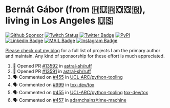 # Bernát Gábor (from 🇭🇺🇷🇴🇬🇧), living in Los Angeles 🇺🇸

[![Github Sponsor](https://img.shields.io/static/v1?label=Sponsor&message=%E2%9D%A4&logo=GitHub&link=https://github.com/sponsors/gaborbernat&style=flat-square)](https://github.com/sponsors/gaborbernat)
[![Twitch Status](https://img.shields.io/twitch/status/gaborbernat?style=flat-square)](https://www.twitch.tv/gaborbernat)
[![Twitter Badge](https://img.shields.io/badge/-@gjbernat-1ca0f1?style=flat-square&labelColor=1ca0f1&logo=twitter&logoColor=white&link=https://twitter.com/gjbernat)](https://twitter.com/gjbernat)
[![PyPI](https://img.shields.io/badge/-gaborbernat-0073b7?style=flat-square&logo=Python&logoColor=white&link=https://pypi.org/user/gaborbernat/)](https://pypi.org/user/gaborbernat/)
[![Linkedin Badge](https://img.shields.io/badge/-gaborbernat-blue?style=flat-square&logo=Linkedin&logoColor=white&link=https://www.linkedin.com/in/gaborbernat/)](https://www.linkedin.com/in/gaborbernat/)
[![MAIL Badge](https://img.shields.io/badge/-gaborjbernat@gmail.com-c14438?style=flat-square&logo=Gmail&logoColor=white&link=mailto:gaborjbernat@gmail.com)](mailto:gaborjbernat@gmail.com)
[![Instagram Badge](https://img.shields.io/badge/-@gabor__bernat-845EC2?style=flat-square&labelColor=white&logo=Instagram&link=https://instagram.com/gabor_bernat/)](https://instagram.com/gabor_bernat)

[Please check out my blog](https://bernat.tech/about/) for a full list of projects I am the primary author and maintain.
Any kind of sponsorship for these effort is much appreciated.

<!--START_SECTION:activity-->

1. 💪 Opened PR [#13592](https://github.com/astral-sh/ruff/pull/13592) in [astral-sh/ruff](https://github.com/astral-sh/ruff)
2. 💪 Opened PR [#13591](https://github.com/astral-sh/ruff/pull/13591) in [astral-sh/ruff](https://github.com/astral-sh/ruff)
3. 🗣 Commented on [#455](https://github.com/UCL-ARC/python-tooling/issues/455#issuecomment-2386165620) in [UCL-ARC/python-tooling](https://github.com/UCL-ARC/python-tooling)
4. 🗣 Commented on [#999](https://github.com/tox-dev/tox/issues/999#issuecomment-2386117528) in [tox-dev/tox](https://github.com/tox-dev/tox)
5. 🗣 Commented on [#455](https://github.com/UCL-ARC/python-tooling/issues/455#issuecomment-2386090874) in [UCL-ARC/python-tooling](https://github.com/UCL-ARC/python-tooling)
   [tox-dev/tox](https://github.com/tox-dev/tox)
5. 🗣 Commented on [#457](https://github.com/adamchainz/time-machine/pull/457#issuecomment-2197730644) in
[adamchainz/time-machine](https://github.com/adamchainz/time-machine)
<!--END_SECTION:activity-->
